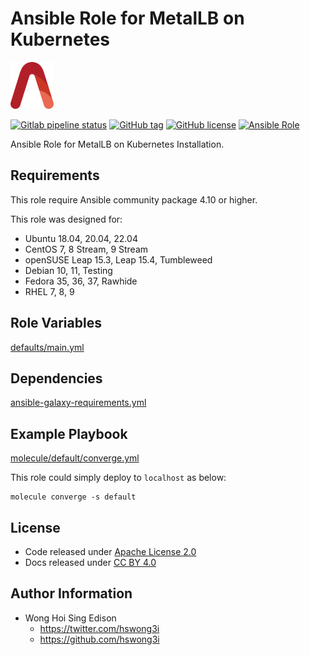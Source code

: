 # Ansible Role for MetalLB on Kubernetes

<a href="https://alvistack.com" title="AlviStack" target="_blank"><img src="/alvistack.svg" height="75" alt="AlviStack"></a>

[![Gitlab pipeline status](https://img.shields.io/gitlab/pipeline/alvistack/ansible-role-kube_metallb/master)](https://gitlab.com/alvistack/ansible-role-kube_metallb/-/pipelines)
[![GitHub tag](https://img.shields.io/github/tag/alvistack/ansible-role-kube_metallb.svg)](https://github.com/alvistack/ansible-role-kube_metallb/tags)
[![GitHub license](https://img.shields.io/github/license/alvistack/ansible-role-kube_metallb.svg)](https://github.com/alvistack/ansible-role-kube_metallb/blob/master/LICENSE)
[![Ansible Role](https://img.shields.io/badge/galaxy-alvistack.kube_metallb-blue.svg)](https://galaxy.ansible.com/alvistack/kube_metallb)

Ansible Role for MetalLB on Kubernetes Installation.

## Requirements

This role require Ansible community package 4.10 or higher.

This role was designed for:

  - Ubuntu 18.04, 20.04, 22.04
  - CentOS 7, 8 Stream, 9 Stream
  - openSUSE Leap 15.3, Leap 15.4, Tumbleweed
  - Debian 10, 11, Testing
  - Fedora 35, 36, 37, Rawhide
  - RHEL 7, 8, 9

## Role Variables

[defaults/main.yml](defaults/main.yml)

## Dependencies

[ansible-galaxy-requirements.yml](ansible-galaxy-requirements.yml)

## Example Playbook

[molecule/default/converge.yml](molecule/default/converge.yml)

This role could simply deploy to `localhost` as below:

    molecule converge -s default

## License

  - Code released under [Apache License 2.0](LICENSE)
  - Docs released under [CC BY 4.0](http://creativecommons.org/licenses/by/4.0/)

## Author Information

  - Wong Hoi Sing Edison
      - <https://twitter.com/hswong3i>
      - <https://github.com/hswong3i>
